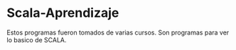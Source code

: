 # Scala-Aprendizaje
Estos programas fueron tomados de varias cursos. Son programas para ver lo basico de SCALA.
